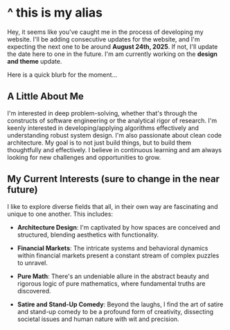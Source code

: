 # ^ this is my alias

Hey, it seems like you've caught me in the process of developing my website. I'll be adding consecutive updates for the website, and I'm expecting the next one to be around **August 24th, 2025**. If not, I'll update the date here to one in the future. I'm am currently working on the **design and theme** update.

Here is a quick blurb for the moment...

## A Little About Me
I'm interested in deep problem-solving, whether that's through the constructs of software engineering or the analytical rigor of research. I'm keenly interested in developing/applying algorithms effectively and understanding robust system design. I'm also passionate about clean code architecture. My goal is to not just build things, but to build them thoughtfully and effectively.
I believe in continuous learning and am always looking for new challenges and opportunities to grow.

## My Current Interests (sure to change in the near future)
I like to explore diverse fields that all, in their own way are fascinating and unique to one another. This includes:

- **Architecture Design**: I'm captivated by how spaces are conceived and structured, blending aesthetics with functionality.

- **Financial Markets**: The intricate systems and behavioral dynamics within financial markets present a constant stream of complex puzzles to unravel.

- **Pure Math**: There's an undeniable allure in the abstract beauty and rigorous logic of pure mathematics, where fundamental truths are discovered.

- **Satire and Stand-Up Comedy**: Beyond the laughs, I find the art of satire and stand-up comedy to be a profound form of creativity, dissecting societal issues and human nature with wit and precision.